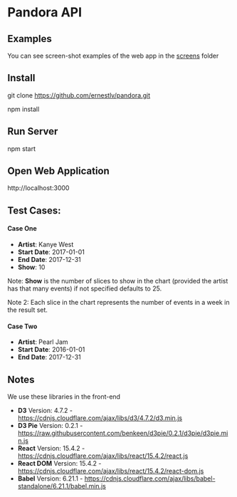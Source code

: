# Pandora API

## Examples

You can see screen-shot examples of the web app in the [screens] folder

## Install

git clone https://github.com/ernestlv/pandora.git

npm install

## Run Server

npm start

## Open Web Application

http://localhost:3000

## Test Cases:

#### Case One

- **Artist**: Kanye West
- **Start Date**: 2017-01-01
- **End Date**: 2017-12-31
- **Show**: 10

Note: **Show** is the number of slices to show in the chart (provided the artist has that many events) if not specified defaults to 25. 

Note 2: Each slice in the chart represents the number of events in a week in the result set.

#### Case Two

- **Artist**: Pearl Jam
- **Start Date**: 2016-01-01
- **End Date**: 2017-12-31

## Notes

We use these libraries in the front-end

- **D3** Version: 4.7.2 - https://cdnjs.cloudflare.com/ajax/libs/d3/4.7.2/d3.min.js
- **D3 Pie** Version: 0.2.1 - https://raw.githubusercontent.com/benkeen/d3pie/0.2.1/d3pie/d3pie.min.js
- **React** Version: 15.4.2 - https://cdnjs.cloudflare.com/ajax/libs/react/15.4.2/react.js
- **React DOM** Version: 15.4.2 - https://cdnjs.cloudflare.com/ajax/libs/react/15.4.2/react-dom.js
- **Babel** Version: 6.21.1 - https://cdnjs.cloudflare.com/ajax/libs/babel-standalone/6.21.1/babel.min.js


[screens]: https://github.com/ernestlv/pandora/tree/master/screens